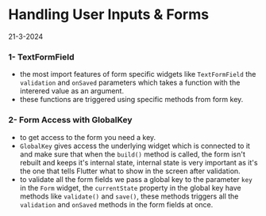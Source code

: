 # Handling User Inputs & Forms
21-3-2024

### 1- TextFormField
* the most import features of form specific widgets like `TextFormField` the `validation` and `onSaved` parameters which takes a function with the interered value as an argument.
* these functions are triggered using specific methods from form key. 

### 2- Form Access with GlobalKey
* to get access to the form you need a key.
* `GlobalKey` gives access the underlying widget which is connected to it and make sure that when the `build()` method is called, the form isn't rebuilt and keeps it's internal state, internal state is very important as it's the one that tells Flutter what to show in the screen after validation.
* to validate all the form fields we pass a global key to the parameter `key` in the `Form` widget, the `currentState` property in the global key have methods like `validate()` and `save()`, these methods triggers all the `validation` and `onSaved` methods in the form fields at once.
